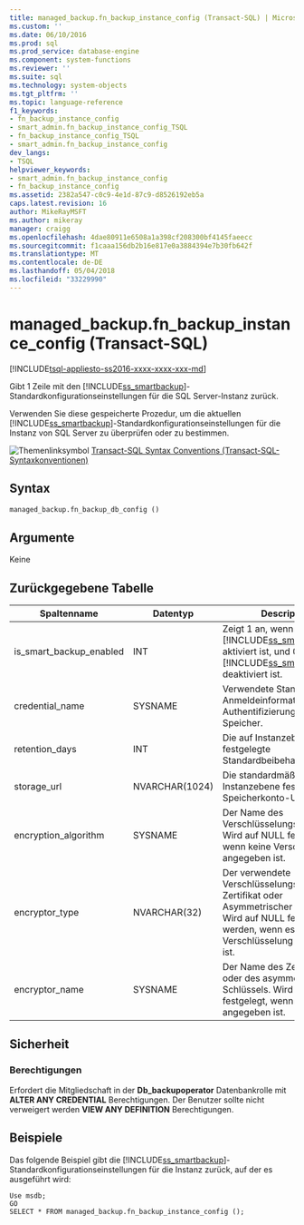 ```yaml
---
title: managed_backup.fn_backup_instance_config (Transact-SQL) | Microsoft Docs
ms.custom: ''
ms.date: 06/10/2016
ms.prod: sql
ms.prod_service: database-engine
ms.component: system-functions
ms.reviewer: ''
ms.suite: sql
ms.technology: system-objects
ms.tgt_pltfrm: ''
ms.topic: language-reference
f1_keywords:
- fn_backup_instance_config
- smart_admin.fn_backup_instance_config_TSQL
- fn_backup_instance_config_TSQL
- smart_admin.fn_backup_instance_config
dev_langs:
- TSQL
helpviewer_keywords:
- smart_admin.fn_backup_instance_config
- fn_backup_instance_config
ms.assetid: 2382a547-c0c9-4e1d-87c9-d8526192eb5a
caps.latest.revision: 16
author: MikeRayMSFT
ms.author: mikeray
manager: craigg
ms.openlocfilehash: 4dae80911e6508a1a398cf208300bf4145faeecc
ms.sourcegitcommit: f1caaa156db2b16e817e0a3884394e7b30fb642f
ms.translationtype: MT
ms.contentlocale: de-DE
ms.lasthandoff: 05/04/2018
ms.locfileid: "33229990"
---
```

# <a name="managedbackupfnbackupinstanceconfig-transact-sql"></a>managed_backup.fn_backup_instance_config (Transact-SQL)
[!INCLUDE[tsql-appliesto-ss2016-xxxx-xxxx-xxx-md](../../includes/tsql-appliesto-ss2016-xxxx-xxxx-xxx-md.md)]

  Gibt 1 Zeile mit den [!INCLUDE[ss_smartbackup](../../includes/ss-smartbackup-md.md)]-Standardkonfigurationseinstellungen für die SQL Server-Instanz zurück.  
  
 Verwenden Sie diese gespeicherte Prozedur, um die aktuellen [!INCLUDE[ss_smartbackup](../../includes/ss-smartbackup-md.md)]-Standardkonfigurationseinstellungen für die Instanz von SQL Server zu überprüfen oder zu bestimmen.  
  
  
 ![Themenlinksymbol](../../database-engine/configure-windows/media/topic-link.gif "Topic link icon") [Transact-SQL Syntax Conventions (Transact-SQL-Syntaxkonventionen)](../../t-sql/language-elements/transact-sql-syntax-conventions-transact-sql.md)  
  
## <a name="syntax"></a>Syntax  
  
```sql  
managed_backup.fn_backup_db_config ()  
```  
  
##  <a name="Arguments"></a> Argumente  
 Keine  
  
## <a name="table-returned"></a>Zurückgegebene Tabelle  
  
|Spaltenname|Datentyp|Description|  
|-----------------|---------------|-----------------|  
|is_smart_backup_enabled|INT|Zeigt 1 an, wenn [!INCLUDE[ss_smartbackup](../../includes/ss-smartbackup-md.md)] aktiviert ist, und 0, wenn [!INCLUDE[ss_smartbackup](../../includes/ss-smartbackup-md.md)] deaktiviert ist.|  
|credential_name|SYSNAME|Verwendete Standard SQL-Anmeldeinformationen für die Authentifizierung beim Speicher.|  
|retention_days|INT|Die auf Instanzebene festgelegte Standardbeibehaltungsdauer.|  
|storage_url|NVARCHAR(1024)|Die standardmäßige, auf Instanzebene festgelegte Speicherkonto-URL.|  
|encryption_algorithm|SYSNAME|Der Name des Verschlüsselungsalgorithmus. Wird auf NULL festgelegt, wenn keine Verschlüsselung angegeben ist.|  
|encryptor_type|NVARCHAR(32)|Der verwendete Verschlüsselungstyp: Zertifikat oder Asymmetrischer Schlüssel. Wird auf NULL festgelegt werden, wenn es keine Verschlüsselung angegeben ist.|  
|encryptor_name|SYSNAME|Der Name des Zertifikats oder des asymmetrischen Schlüssels. Wird auf NULL festgelegt, wenn kein Name angegeben ist.|  
  
## <a name="security"></a>Sicherheit  
  
### <a name="permissions"></a>Berechtigungen  
 Erfordert die Mitgliedschaft in der **Db_backupoperator** Datenbankrolle mit **ALTER ANY CREDENTIAL** Berechtigungen. Der Benutzer sollte nicht verweigert werden **VIEW ANY DEFINITION** Berechtigungen.  
  
## <a name="examples"></a>Beispiele  
 Das folgende Beispiel gibt die [!INCLUDE[ss_smartbackup](../../includes/ss-smartbackup-md.md)]-Standardkonfigurationseinstellungen für die Instanz zurück, auf der es ausgeführt wird:  
  
```  
Use msdb;  
GO  
SELECT * FROM managed_backup.fn_backup_instance_config ();  
  
```  
  
  
